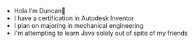 - Hola I’m Duncan🍩
- I have a certification in Autodesk Inventor
- I plan on majoring in mechanical engineering
- I'm attempting to learn Java solely out of spite of my friends


<!---
duncan-mal/duncan-mal is a ✨ special ✨ repository because its `README.md` (this file) appears on your GitHub profile.
You can click the Preview link to take a look at your changes.
--->
